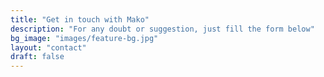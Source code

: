 ```yaml
---
title: "Get in touch with Mako"
description: "For any doubt or suggestion, just fill the form below"
bg_image: "images/feature-bg.jpg"
layout: "contact"
draft: false
---
```

